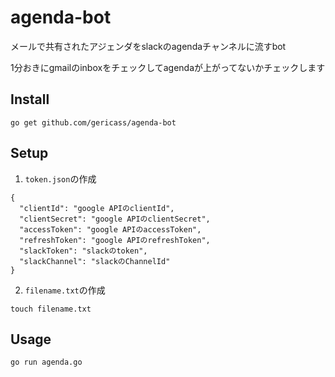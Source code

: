 # agenda-bot

メールで共有されたアジェンダをslackのagendaチャンネルに流すbot

1分おきにgmailのinboxをチェックしてagendaが上がってないかチェックします

## Install

`go get github.com/gericass/agenda-bot`

## Setup

1. `token.json`の作成

```
{
  "clientId": "google APIのclientId",
  "clientSecret": "google APIのclientSecret",
  "accessToken": "google APIのaccessToken",
  "refreshToken": "google APIのrefreshToken",
  "slackToken": "slackのtoken",
  "slackChannel": "slackのChannelId"
}
```

2. `filename.txt`の作成

`touch filename.txt`

## Usage

`go run agenda.go`

